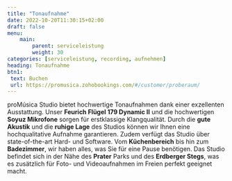 ```yaml
---
title: "Tonaufnahme"
date: 2022-10-20T11:30:15+02:00
draft: false
menu:
    main:
        parent: serviceleistung
        weight: 30
categories: [serviceleistung, recording, aufnehmen]
heading: Tonaufnahme
btn1:
 text: Buchen
 url: https://promusica.zohobookings.com/#/customer/proberaum/
---
```

proMúsica Studio bietet hochwertige Tonaufnahmen dank einer exzellenten Ausstattung. Unser **Feurich Flügel 179 Dynamic II** und die hochwertigen **Soyuz Mikrofone** sorgen für erstklassige Klangqualität. Durch die **gute Akustik** und die **ruhige Lage** des Studios können wir Ihnen eine hochqualitative Aufnahme garantieren. Zudem verfügt das Studio über state-of-the-art Hard- und Software. Vom **Küchenbereich** bis hin zum **Badezimmer**, wir haben alles, was Sie für eine Pause benötigen. Das Studio befindet sich in der Nähe des **Prater** Parks und des **Erdberger Stegs**, was es zusätzlich für Foto- und Videoaufnahmen im Freien perfekt geeignet macht.